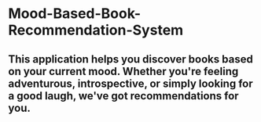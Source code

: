 # Mood-Based-Book-Recommendation-System
## This application helps you discover books based on your current mood. Whether you're feeling adventurous, introspective, or simply looking for a good laugh, we've got recommendations for you.

